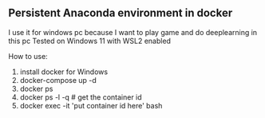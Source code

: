 ## Persistent Anaconda environment in docker

I use it for windows pc because I want to play game and do deeplearning in this pc
Tested on Windows 11 with WSL2 enabled

How to use:
1. install docker for Windows
2. docker-compose up -d
3. docker ps
4. docker ps -l -q # get the container id
5. docker exec -it 'put container id here' bash